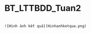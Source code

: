 ﻿# BT_LTTBDD_Tuan2
                                                                                
                                                                                
                                                                                
                                                                                ![Hình ảnh kết quả](Hinhanhketqua.png)



